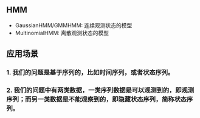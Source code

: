 ## HMM
- GaussianHMM/GMMHMM: 连续观测状态的模型
- MultinomialHMM: 离散观测状态的模型


## 应用场景
### 1. 我们的问题是基于序列的，比如时间序列，或者状态序列。
### 2. 我们的问题中有两类数据，一类序列数据是可以观测到的，即观测序列；而另一类数据是不能观察到的，即隐藏状态序列，简称状态序列。
